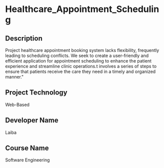 # Healthcare_Appointment_Scheduling
## Description
Project healthcare appointment booking system lacks flexibility, frequently leading to scheduling conflicts. We seek to create a user-friendly and efficient  application for appointment scheduling to enhance the patient experience and streamline clinic operations.t involves a series of steps to ensure that patients receive the care they need in a timely and organized manner."
## Project Technology
Web-Based
## Developer Name
Laiba 
## Course Name
Software Engineering
